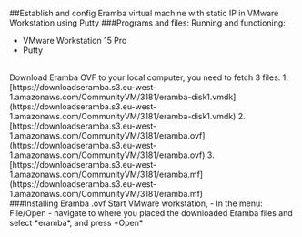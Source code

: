 ##Establish and config Eramba virtual machine with static IP in VMware Workstation using Putty
###Programs and files:
Running and functioning:
- VMware Workstation 15 Pro
- Putty
<br>
Download Eramba OVF to your local computer, you need to fetch 3 files:
1.	[https://downloadseramba.s3.eu-west-1.amazonaws.com/CommunityVM/3181/eramba-disk1.vmdk](https://downloadseramba.s3.eu-west-1.amazonaws.com/CommunityVM/3181/eramba-disk1.vmdk)
2.	[https://downloadseramba.s3.eu-west-1.amazonaws.com/CommunityVM/3181/eramba.ovf](https://downloadseramba.s3.eu-west-1.amazonaws.com/CommunityVM/3181/eramba.ovf)
3.	[https://downloadseramba.s3.eu-west-1.amazonaws.com/CommunityVM/3181/eramba.mf](https://downloadseramba.s3.eu-west-1.amazonaws.com/CommunityVM/3181/eramba.mf)
<br>
###Installing Eramba .ovf 
Start VMware workstation, 
- In the menu: File/Open 
- navigate to where you placed the downloaded Eramba files and select *eramba*, and press *Open*
<br>

